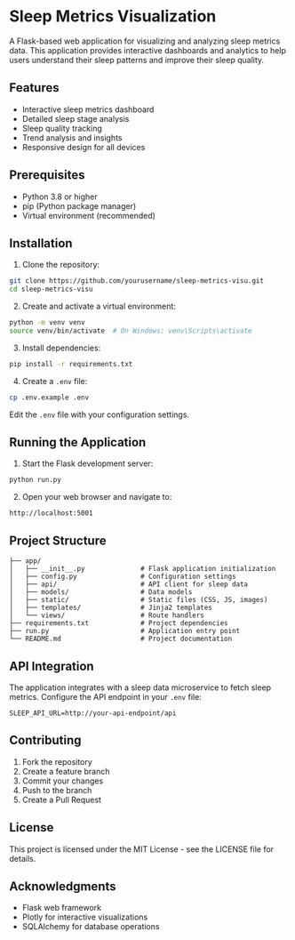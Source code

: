 # Sleep Metrics Visualization

A Flask-based web application for visualizing and analyzing sleep metrics data. This application provides interactive dashboards and analytics to help users understand their sleep patterns and improve their sleep quality.

## Features

- Interactive sleep metrics dashboard
- Detailed sleep stage analysis
- Sleep quality tracking
- Trend analysis and insights
- Responsive design for all devices

## Prerequisites

- Python 3.8 or higher
- pip (Python package manager)
- Virtual environment (recommended)

## Installation

1. Clone the repository:
```bash
git clone https://github.com/yourusername/sleep-metrics-visu.git
cd sleep-metrics-visu
```

2. Create and activate a virtual environment:
```bash
python -m venv venv
source venv/bin/activate  # On Windows: venv\Scripts\activate
```

3. Install dependencies:
```bash
pip install -r requirements.txt
```

4. Create a `.env` file:
```bash
cp .env.example .env
```
Edit the `.env` file with your configuration settings.

## Running the Application

1. Start the Flask development server:
```bash
python run.py
```

2. Open your web browser and navigate to:
```
http://localhost:5001
```

## Project Structure

```
├── app/
│   ├── __init__.py              # Flask application initialization
│   ├── config.py                # Configuration settings
│   ├── api/                     # API client for sleep data
│   ├── models/                  # Data models
│   ├── static/                  # Static files (CSS, JS, images)
│   ├── templates/               # Jinja2 templates
│   └── views/                   # Route handlers
├── requirements.txt             # Project dependencies
├── run.py                       # Application entry point
└── README.md                    # Project documentation
```

## API Integration

The application integrates with a sleep data microservice to fetch sleep metrics. Configure the API endpoint in your `.env` file:

```
SLEEP_API_URL=http://your-api-endpoint/api
```

## Contributing

1. Fork the repository
2. Create a feature branch
3. Commit your changes
4. Push to the branch
5. Create a Pull Request

## License

This project is licensed under the MIT License - see the LICENSE file for details.

## Acknowledgments

- Flask web framework
- Plotly for interactive visualizations
- SQLAlchemy for database operations
